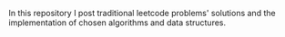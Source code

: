 In this repository I post traditional leetcode problems' solutions and the implementation of chosen algorithms and data structures.
